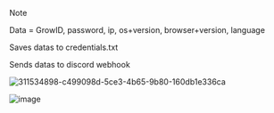 > [!NOTE]
> Data = GrowID, password, ip, os+version, browser+version, language
> 
> Saves datas to credentials.txt
> 
> Sends datas to discord webhook
> 

![311534898-c499098d-5ce3-4b65-9b80-160db1e336ca](https://github.com/Bt08s/Growtopia-Phisher/assets/68190921/01a1282c-10c3-48b2-940e-4e62b3de768a)

![image](https://github.com/Bt08s/Growtopia-Fisher/assets/68190921/8dc79b56-1373-43b6-ae11-b015898f12a4)
